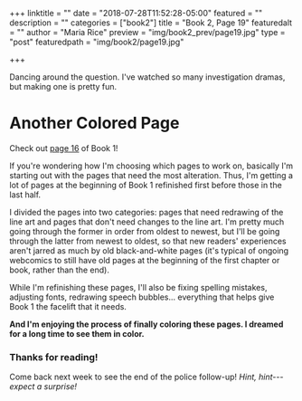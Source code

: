 +++
linktitle = ""
date = "2018-07-28T11:52:28-05:00"
featured = ""
description = ""
categories = ["book2"]
title = "Book 2, Page 19"
featuredalt = ""
author = "Maria Rice"
preview = "img/book2_prev/page19.jpg"
type = "post"
featuredpath = "img/book2/page19.jpg"

+++

Dancing around the question. I've watched so many 
investigation dramas, but making one is pretty fun.

# Another Colored Page

Check out [page 16](https://mcrice123.github.io/morphic/blog/book-1-page-16/) of Book 1!

If you're wondering how I'm choosing which pages to work on,
basically I'm starting out with the pages that need the most 
alteration. Thus, I'm getting a lot of pages at the beginning
of Book 1 refinished first before those in the last half. 

I divided the pages into two categories: pages that need 
redrawing of the line art and pages that don't need changes 
to the line art. I'm pretty much going through the former 
in order from oldest to newest, but I'll be going through the 
latter from newest to oldest, so that new readers' experiences
aren't jarred as much by old black-and-white pages (it's 
typical of ongoing webcomics to still have old pages at the 
beginning of the first chapter or book, rather than the end).

While I'm refinishing these pages, I'll also be fixing 
spelling mistakes, adjusting fonts, redrawing speech bubbles...
everything that helps give Book 1 the facelift that it needs.

**And I'm enjoying the process of finally coloring these 
pages. I dreamed for a long time to see them in color.**

### Thanks for reading!

Come back next week to see the end of the police follow-up!
_Hint, hint---expect a surprise!_
